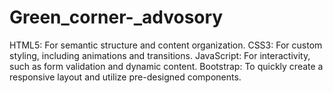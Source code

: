 # Green_corner-_advosory
HTML5: For semantic structure and content organization. CSS3: For custom styling, including animations and transitions. JavaScript: For interactivity, such as form validation and dynamic content. Bootstrap: To quickly create a responsive layout and utilize pre-designed components.

